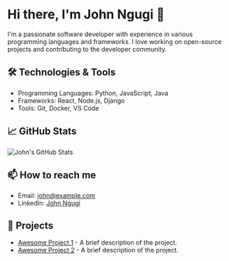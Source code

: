 # Hi there, I'm John Ngugi 👋

I'm a passionate software developer with experience in various programming languages and frameworks. I love working on open-source projects and contributing to the developer community.

## 🛠 Technologies & Tools

- Programming Languages: Python, JavaScript, Java
- Frameworks: React, Node.js, Django
- Tools: Git, Docker, VS Code

## 📈 GitHub Stats

![John's GitHub Stats](https://github-readme-stats.vercel.app/api?username=john-ngugi&show_icons=true&theme=radical)

## 📫 How to reach me

- Email: john@example.com
- LinkedIn: [John Ngugi](https://www.linkedin.com/in/john-ngugi)

## 🌟 Projects

- [Awesome Project 1](https://github.com/john-ngugi/awesome-project-1) - A brief description of the project.
- [Awesome Project 2](https://github.com/john-ngugi/awesome-project-2) - A brief description of the project.
